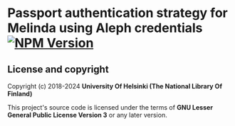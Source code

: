 # Passport authentication strategy for Melinda using Aleph credentials [![NPM Version](https://img.shields.io/npm/v/@natlibfi/passport-melinda-aleph.svg)](https://npmjs.org/package/@natlibfi/passport-melinda-aleph)

## License and copyright

Copyright (c) 2018-2024 **University Of Helsinki (The National Library Of Finland)**

This project's source code is licensed under the terms of **GNU Lesser General Public License Version 3** or any later version.
